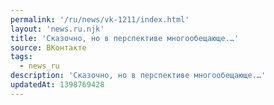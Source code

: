 ```yaml
---
permalink: '/ru/news/vk-1211/index.html'
layout: 'news.ru.njk'
title: 'Сказочно, но в перспективе многообещающе.…'
source: ВКонтакте
tags:
  - news_ru
description: 'Сказочно, но в перспективе многообещающе.…'
updatedAt: 1398769428
---
```


